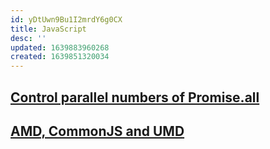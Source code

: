 ```yaml
---
id: yDtUwn9Bu1I2mrdY6g0CX
title: JavaScript
desc: ''
updated: 1639883960268
created: 1639851320034
---
```


## [Control parallel numbers of Promise.all](https://juejin.im/post/5b99ceb25188255c5e66ceea)

## [AMD, CommonJS and UMD](https://www.davidbcalhoun.com/2014/what-is-amd-commonjs-and-umd/)
